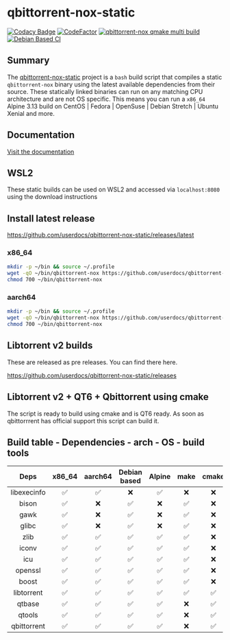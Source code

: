 # qbittorrent-nox-static

[![Codacy Badge](https://api.codacy.com/project/badge/Grade/9817ad80d35c480aa9842b53001d55b0)](https://app.codacy.com/gh/userdocs/qbittorrent-nox-static?utm_source=github.com&utm_medium=referral&utm_content=userdocs/qbittorrent-nox-static&utm_campaign=Badge_Grade)
[![CodeFactor](https://www.codefactor.io/repository/github/userdocs/qbittorrent-nox-static/badge)](https://www.codefactor.io/repository/github/userdocs/qbittorrent-nox-static)
[![qbittorrent-nox qmake multi build](https://github.com/userdocs/qbittorrent-nox-static/actions/workflows/matrix_qmake.yml/badge.svg)](https://github.com/userdocs/qbittorrent-nox-static/actions/workflows/matrix_qmake.yml)
[![Debian Based CI](https://github.com/userdocs/qbittorrent-nox-static/actions/workflows/debian_based_CI.yml/badge.svg)](https://github.com/userdocs/qbittorrent-nox-static/actions/workflows/debian_based_CI.yml)

## Summary

The [qbittorrent-nox-static](https://github.com/userdocs/qbittorrent-nox-static) project is a `bash` build script that compiles a static `qbittorrent-nox` binary using the latest available dependencies from their source. These statically linked binaries can run on any matching CPU architecture and are not OS specific. This means you can run a `x86_64` Alpine 3.13 build on CentOS | Fedora | OpenSuse | Debian Stretch | Ubuntu Xenial and more.

## Documentation

[Visit the documentation](https://userdocs.github.io/qbittorrent-nox-static/#/README)
## WSL2

These static builds can be used on WSL2 and accessed via `localhost:8080` using the download instructions

## Install latest release

https://github.com/userdocs/qbittorrent-nox-static/releases/latest

### x86_64

```bash
mkdir -p ~/bin && source ~/.profile
wget -qO ~/bin/qbittorrent-nox https://github.com/userdocs/qbittorrent-nox-static/releases/latest/download/qbittorrent_nox_icu_x86_64
chmod 700 ~/bin/qbittorrent-nox
```

### aarch64

```bash
mkdir -p ~/bin && source ~/.profile
wget -qO ~/bin/qbittorrent-nox https://github.com/userdocs/qbittorrent-nox-static/releases/latest/download/qbittorrent_nox_icu_aarch64
chmod 700 ~/bin/qbittorrent-nox
```

## Libtorrent v2 builds

These are released as pre releases. You can find there here.

https://github.com/userdocs/qbittorrent-nox-static/releases

## Libtorrent v2 + QT6 + Qbittorrent using cmake

The script is ready to build using cmake and is QT6 ready. As soon as qbittorrrent has official support this script can build it.

## Build table - Dependencies - arch - OS - build tools

|    Deps     | x86_64 | aarch64 | Debian based | Alpine | make  | cmake |  b2   | qmake |
| :---------: | :----: | :-----: | :----------: | :----: | :---: | :---: | :---: | :---: |
| libexecinfo |   ✅    |    ✅    |      ❌       |   ✅    |   ❌   |   ❌   |   ❌   |   ❌   |
|    bison    |   ✅    |    ❌    |      ✅       |   ❌    |   ✅   |   ❌   |   ❌   |   ❌   |
|    gawk     |   ✅    |    ❌    |      ✅       |   ❌    |   ✅   |   ❌   |   ❌   |   ❌   |
|    glibc    |   ✅    |    ❌    |      ✅       |   ❌    |   ✅   |   ❌   |   ❌   |   ❌   |
|    zlib     |   ✅    |    ✅    |      ✅       |   ✅    |   ✅   |   ❌   |   ❌   |   ❌   |
|    iconv    |   ✅    |    ✅    |      ✅       |   ✅    |   ✅   |   ❌   |   ❌   |   ❌   |
|     icu     |   ✅    |    ✅    |      ✅       |   ✅    |   ✅   |   ❌   |   ❌   |   ❌   |
|   openssl   |   ✅    |    ✅    |      ✅       |   ✅    |   ✅   |   ❌   |   ❌   |   ❌   |
|    boost    |   ✅    |    ✅    |      ✅       |   ✅    |   ✅   |   ❌   |   ✅   |   ❌   |
| libtorrent  |   ✅    |    ✅    |      ✅       |   ✅    |   ✅   |   ✅   |   ✅   |   ❌   |
|   qtbase    |   ✅    |    ✅    |      ✅       |   ✅    |   ❌   |   ✅   |   ❌   |   ✅   |
|   qtools    |   ✅    |    ✅    |      ✅       |   ✅    |   ❌   |   ✅   |   ❌   |   ✅   |
| qbittorrent |   ✅    |    ✅    |      ✅       |   ✅    |   ❌   |   ✅   |   ❌   |   ✅   |
